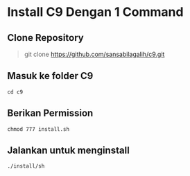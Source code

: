 # Install C9 Dengan 1 Command

## Clone Repository

> git clone https://github.com/sansabilagalih/c9.git

## Masuk ke folder C9

```cd c9```

## Berikan Permission 

``` chmod 777 install.sh ```

## Jalankan untuk menginstall

```./install/sh```


